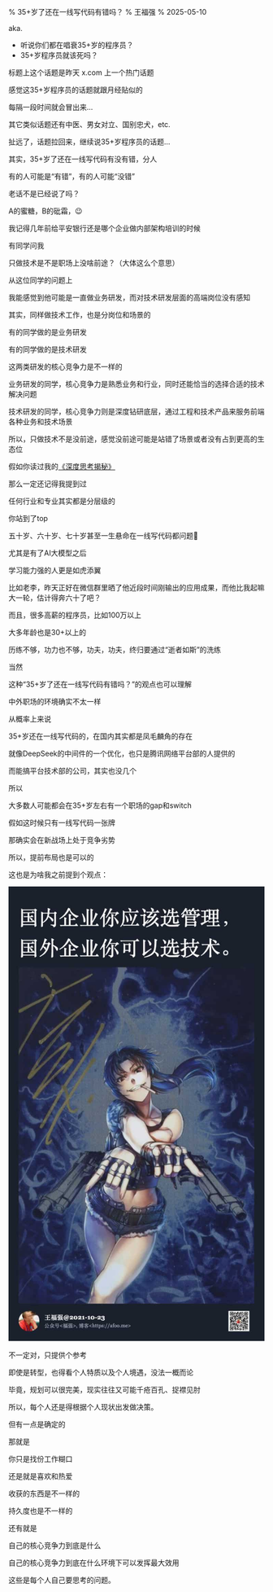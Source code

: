 % 35+岁了还在一线写代码有错吗？
% 王福强
% 2025-05-10

aka. 

- 听说你们都在唱衰35+岁的程序员？
- 35+岁程序员就该死吗？

标题上这个话题是昨天 x.com 上一个热门话题

感觉这35+岁程序员的话题就跟月经贴似的

每隔一段时间就会冒出来...

其它类似话题还有中医、男女对立、国别忠犬，etc.

扯远了，话题拉回来，继续说35+岁程序员的话题...

其实，35+岁了还在一线写代码有没有错，分人

有的人可能是“有错”，有的人可能“没错”

老话不是已经说了吗？

A的蜜糖，B的砒霜，😉

我记得几年前给平安银行还是哪个企业做内部架构培训的时候

有同学问我

只做技术是不是职场上没啥前途？（大体这么个意思）

从这位同学的问题上

我能感觉到他可能是一直做业务研发，而对技术研发层面的高端岗位没有感知

其实，同样做技术工作，也是分岗位和场景的

有的同学做的是业务研发

有的同学做的是技术研发

这两类研发的核心竞争力是不一样的

业务研发的同学，核心竞争力是熟悉业务和行业，同时还能恰当的选择合适的技术解决问题

技术研发的同学，核心竞争力则是深度钻研底层，通过工程和技术产品来服务前端各种业务和技术场景

所以，只做技术不是没前途，感觉没前途可能是站错了场景或者没有占到更高的生态位

假如你读过我的[《深度思考揭秘》](https://afoo.me/books.html)

那么一定还记得我提到过

任何行业和专业其实都是分层级的

你站到了top

五十岁、六十岁、七十岁甚至一生悬命在一线写代码都问题🤣

尤其是有了AI大模型之后

学习能力强的人更是如虎添翼

比如老李，昨天正好在微信群里晒了他近段时间刚输出的应用成果，而他比我起嘛大一轮，估计得奔六十了吧？

而且，很多高薪的程序员，比如100万以上

大多年龄也是30+以上的

历练不够，功力也不够，功夫，功夫，终归要通过“逝者如斯”的洗练

当然

这种“35+岁了还在一线写代码有错吗？”的观点也可以理解

中外职场的环境确实不太一样

从概率上来说

35+岁还在一线写代码的，在国内其实都是凤毛麟角的存在

就像DeepSeek的中间件的一个优化，也只是腾讯网络平台部的人提供的

而能搞平台技术部的公司，其实也没几个

所以

大多数人可能都会在35+岁左右有一个职场的gap和switch

假如这时候只有一线写代码一张牌

那确实会在新战场上处于竞争劣势

所以，提前布局也是可以的

这也是为啥我之前提到个观点：

![](./images/quote-2021-10-23.jpg)

不一定对，只提供个参考

即使是转型，也得看个人特质以及个人境遇，没法一概而论

毕竟，规划可以很完美，现实往往又可能千疮百孔、捉襟见肘

所以，每个人还是得根据个人现状出发做决策。

但有一点是确定的

那就是

你只是找份工作糊口

还是就是喜欢和热爱

收获的东西是不一样的

持久度也是不一样的

还有就是

自己的核心竞争力到底是什么

自己的核心竞争力到底在什么环境下可以发挥最大效用

这些是每个人自己要思考的问题。





